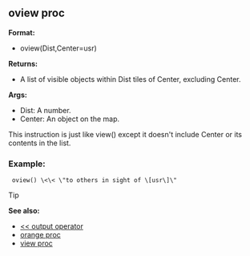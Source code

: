 ## oview proc

**Format:**
+   oview(Dist,Center=usr)
<!-- -->
**Returns:**
+   A list of visible objects within Dist tiles of Center, excluding
    Center.
<!-- -->
**Args:**
+   Dist: A number.
+   Center: An object on the map.


This instruction is just like view() except it doesn\'t include
Center or its contents in the list.
### Example:

```
 oview() \<\< \"to others in sight of \[usr\]\" 
```


> [!TIP] 
> **See also:**
> +   [\<\< output operator](/ref/operator/%3c%3c/output.md) 
> +   [orange proc](/ref/proc/orange.md) 
> +   [view proc](/ref/proc/view.md) <!-- -->